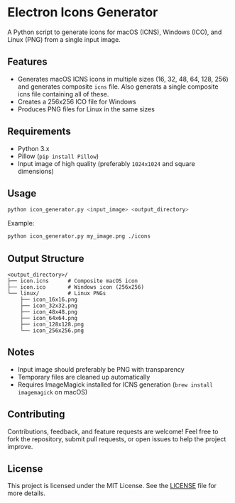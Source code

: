 # Electron Icons Generator

A Python script to generate icons for macOS (ICNS), Windows (ICO), and Linux (PNG) from a single input image.

## Features
- Generates macOS ICNS icons in multiple sizes (16, 32, 48, 64, 128, 256) and generates composite `icns` file. Also generats a single composite icns file containing all of these.
- Creates a 256x256 ICO file for Windows
- Produces PNG files for Linux in the same sizes

## Requirements
- Python 3.x
- Pillow (`pip install Pillow`)
- Input image of high quality (preferably `1024x1024` and square dimensions)

## Usage
```bash
python icon_generator.py <input_image> <output_directory>
```
Example:
```bash
python icon_generator.py my_image.png ./icons
```

## Output Structure
```
<output_directory>/
├── icon.icns      # Composite macOS icon
├── icon.ico       # Windows icon (256x256)
└── linux/         # Linux PNGs
    ├── icon_16x16.png
    ├── icon_32x32.png
    ├── icon_48x48.png
    ├── icon_64x64.png
    ├── icon_128x128.png
    └── icon_256x256.png
```

## Notes
- Input image should preferably be PNG with transparency
- Temporary files are cleaned up automatically
- Requires ImageMagick installed for ICNS generation (`brew install imagemagick` on macOS)


## Contributing

Contributions, feedback, and feature requests are welcome! Feel free to fork the repository, submit pull requests, or open issues to help the project improve.


## License

This project is licensed under the MIT License. See the [LICENSE](LICENSE) file for more details.
